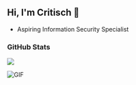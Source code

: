 ## Hi, I'm Critisch 👋
- Aspiring Information Security Specialist

### GitHub Stats
[![](https://github-readme-stats.vercel.app/api?username=askeren&theme=dracula)](https://github.com/critisch)

![GIF](https://i.ibb.co/VpVmv49/ezgif-3-8f2ec16fc1.gif)
